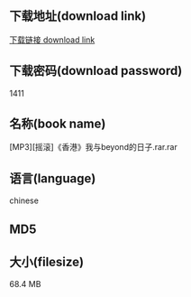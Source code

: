 ## 下载地址(download link)
[下载链接 download link](https://tutu365.netlify.app/?s=%5BMP3%5D%5B%E6%91%87%E6%BB%9A%5D%E3%80%8A%E9%A6%99%E6%B8%AF%E3%80%8B%E6%88%91%E4%B8%8Ebeyond%E7%9A%84%E6%97%A5%E5%AD%90.rar)

## 下载密码(download password)
1411

## 名称(book name)
[MP3][摇滚]《香港》我与beyond的日子.rar.rar

## 语言(language)
chinese

## MD5


## 大小(filesize)
68.4 MB
